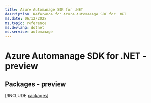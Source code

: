 ```yaml
---
title: Azure Automanage SDK for .NET
description: Reference for Azure Automanage SDK for .NET
ms.date: 06/12/2025
ms.topic: reference
ms.devlang: dotnet
ms.service: automanage
---
```

# Azure Automanage SDK for .NET - preview
## Packages - preview
[!INCLUDE [packages](automanage-index.md)]